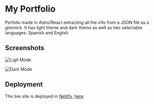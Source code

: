 
# My Portfolio

Porfolio made in Astro/React extracting all the info from a JSON file as a gimmick.
It has light theme and dark theme as well as two selectable languages: Spanish and English



## Screenshots

![Ligh Mode](https://i.ibb.co/sdpKyM7d/Screenshot-2025-06-04-at-12-05-32-Brian-Zaragoza-Cerd-Web-Developer.png)



![Dark Mode](https://i.ibb.co/bMXnD065/Screenshot-2025-06-04-at-12-06-52-Brian-Zaragoza-Cerd-Web-Developer.png)



## Deployment

The live site is deployed in [Netlify](https://www.netlify.com/), [here](https://www.netlify.com/)